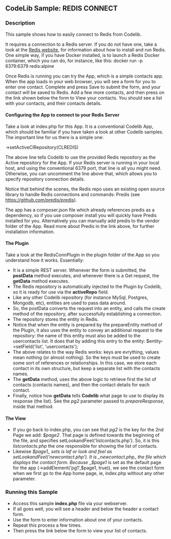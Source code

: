 ## CodeLib Sample: REDIS CONNECT

### Description

This sample shows how to easily connect to Redis from Codelib.

It requires a connection to a Redis server. If you do not have one, take a look at the <a href="https://redis.io/">Redis website</a>, 
for information about how to install and run Redis. One simple way, if you have Docker installed, is to launch a Redis Docker container, 
which you can do, for instance, like this: docker run -p 6379:6379 redis:alpine

Once Redis is running you can try the App, which is a simple contacts app. When the app loads in your web browser, you 
will see a form for you to enter one contact. Complete and press Save to submit the form, and your contact will be saved to Redis.
Add a few more contacts, and then press on the link shown below the form to View your contacts. You should see a list with your 
contacts, and their contacts details. 


#### Configuring the App to connect to your Redis Server

Take a look at index.php for this App. It is a conventional Codelib App, which should be familiar if you have taken a look 
at other Codelib samples.
The important line for us there is a simple one:

->setActiveClRepository(CLREDIS)

The above line tells Codelib to use the provided Redis repository as the Active repository for the App. If your Redis server 
is running in your local host, and using the conventional 6379 port, that line is all you might need. Otherwise, you can uncomment 
the line above that, which allows you to specify repository connection details.

Notice that behind the scenes, the Redis repo uses an existing open source library to handle Redis connections and commands:
Predis (see https://github.com/predis/predis).

The app has a composer.json file which already references predis as a dependency, so if you use composer install you will quickly 
have Predis installed for you. Alternatively you can manually add predis to the vendor folder of the App. Read more about 
Predis in the link above, for further installation information.

#### The Plugin

Take a look at the RedisConnPlugin in the plugin folder of the App so you understand how it works. Essentially:

- It is a simple REST server. Whenever the form is submitted, the **postData** method executes, and whenever there is a Get request, 
the **getData** method executes.
- The Redis repository is automatically injected to the Plugin by Codelib, so it is ready for use via the **activeRepo** field.
- Like any other Codelib repository (for instance MySql, Postgres, Mongodb, etc), entities are used to pass data around.
- So, the postData converts the request into an entity, and calls the create method of the repository, after successfully 
  establishing a connection.
- The repository stores the entity in Redis.  
- Notice that when the entity is prepared by the prepareEntity method of the Plugin, it also uses the entity to convey an 
additional request to the repository: the name of this entity must also be added to the usercontacts list. It does that by 
  adding this entry to the entity: $entity->setField('list', 'usercontacts');
- The above relates to the way Redis works: keys are evrything, values mean nothing (or almost nothing). So the keys must be 
used to create some sort of references or relationships. In this case, we store each contact in its own structure, but keep 
  a separate list with the contacts names.
- The **getData** method, uses the above logic to retrieve first the list of contacts (contacts names), and then the contact details 
  for each contact.
- Finally, notice how **getData** tells **Codelib** what page to use to display its response (the list). See the _pg2_ parameter passed to
  _prepareResponse_, inside that method.
  
#### The View

- If you go back to index.php, you can see that _pg2_ is the key for the 2nd Page we add: _$page2_. That page is defined towards the 
beginning of the file, and specifies setLookandFeel('listcontacts.php'). So, it is this _listcontacts.php_ the one responsible for 
  showing the list of contacts.
- Likewise _$page1_ sets is laf or look and feel as setLookandFeel('newcontact.php'). It is _newcontact.php_ the file which displays the 
contact form. Because _$page1_ is set as the default page for the app (->addElement('pg1',$page1, true)), we see the contact form when 
  we first go to the App home page, ie, index.php without any other parameter.

### Running this Sample

- Access this sample **index.php** file via your webserver. 
- If all goes well, you will see a header and below the header a contact form.
- Use the form to enter information about one of your contacts.
- Repeat this process a few times.
- Then press the link below the form to view your list of contacts.







